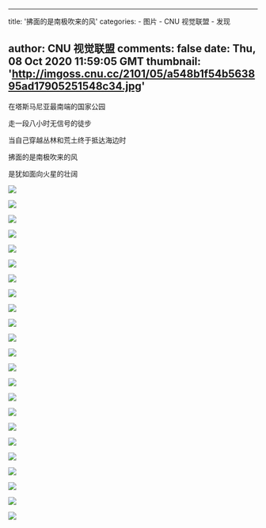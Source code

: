 
---
title: '拂面的是南极吹来的风'
categories: 
    - 图片
    - CNU 视觉联盟
    - 发现

author: CNU 视觉联盟
comments: false
date: Thu, 08 Oct 2020 11:59:05 GMT
thumbnail: 'http://imgoss.cnu.cc/2101/05/a548b1f54b563895ad17905251548c34.jpg'
---

<div>   
<p>在塔斯马尼亚最南端的国家公园</p><p>走一段八小时无信号的徒步</p><p>当自己穿越丛林和荒土终于抵达海边时</p><p>拂面的是南极吹来的风</p><p>是犹如面向火星的壮阔</p>
            <img src="http://imgoss.cnu.cc/2101/05/a548b1f54b563895ad17905251548c34.jpg" referrerpolicy="no-referrer"><div class="img_description"></div><p></p><img src="http://imgoss.cnu.cc/2010/08/3538f4958ffe305983e38ebbc40827a2.jpg" referrerpolicy="no-referrer"><div class="img_description"></div><p></p><img src="http://imgoss.cnu.cc/2010/08/efb1d61e303c3701a62eae48dc696322.jpg" referrerpolicy="no-referrer"><div class="img_description"></div><p></p><img src="http://imgoss.cnu.cc/2010/08/44e31b15206f37d38943f01e12486cb3.jpg" referrerpolicy="no-referrer"><div class="img_description"></div><p></p><img src="http://imgoss.cnu.cc/2010/08/bd34e4541e4131559472b371177aa3e4.jpg" referrerpolicy="no-referrer"><div class="img_description"></div><p></p><img src="http://imgoss.cnu.cc/2010/08/64b5c495406a3d728fb542eeaeec801f.jpg" referrerpolicy="no-referrer"><div class="img_description"></div><p></p><img src="http://imgoss.cnu.cc/2010/08/b041d76b02dd394fbc5a5da5c488ca18.jpg" referrerpolicy="no-referrer"><div class="img_description"></div><p></p><img src="http://imgoss.cnu.cc/2010/08/9fd7d87a39ba3d47976ca8bfe59ca620.jpg" referrerpolicy="no-referrer"><div class="img_description"></div><p></p><img src="http://imgoss.cnu.cc/2010/08/0e1aed80550f3fc6b4369cb1bb537096.jpg" referrerpolicy="no-referrer"><div class="img_description"></div><p></p><img src="http://imgoss.cnu.cc/2010/08/4efbac1577743943acfb3f7559faae3f.jpg" referrerpolicy="no-referrer"><div class="img_description"></div><p></p><img src="http://imgoss.cnu.cc/2010/08/e2fa819688903f9fa8ef43789beec73b.jpg" referrerpolicy="no-referrer"><div class="img_description"></div><p></p><img src="http://imgoss.cnu.cc/2010/08/b8c23b491c56310e837b1f5b68b56bb3.jpg" referrerpolicy="no-referrer"><div class="img_description"></div><p></p><img src="http://imgoss.cnu.cc/2010/08/7e4521584fa5361a8d2916ddfc4411bf.jpg" referrerpolicy="no-referrer"><div class="img_description"></div><p></p><img src="http://imgoss.cnu.cc/2010/08/6b773be7a64f38c2a20bd892a5516585.jpg" referrerpolicy="no-referrer"><div class="img_description"></div><p></p><img src="http://imgoss.cnu.cc/2010/08/515039dfc3993dbf8bf5d6b222a74cb8.jpg" referrerpolicy="no-referrer"><div class="img_description"></div><p></p><img src="http://imgoss.cnu.cc/2010/08/2ffc2262634b3dd58e750506b6946a82.jpg" referrerpolicy="no-referrer"><div class="img_description"></div><p></p><img src="http://imgoss.cnu.cc/2010/08/3c8ec7912a3a3e2e88b7257f8da875dd.jpg" referrerpolicy="no-referrer"><div class="img_description"></div><p></p><img src="http://imgoss.cnu.cc/2101/05/4209f54fc5a23cceaa07c12077be929e.jpg" referrerpolicy="no-referrer"><div class="img_description"></div><p></p><img src="http://imgoss.cnu.cc/2010/08/e3051e7e343234b693a0c9e010bf39d2.jpg" referrerpolicy="no-referrer"><div class="img_description"></div><p></p><img src="http://imgoss.cnu.cc/2101/05/1c08a1f1d0f637a09048f216f390e781.jpg" referrerpolicy="no-referrer"><div class="img_description"></div><p></p><img src="http://imgoss.cnu.cc/2101/05/d7a43f3fc8dd390a81389f1baf106fa0.jpg" referrerpolicy="no-referrer"><div class="img_description"></div><p></p><img src="http://imgoss.cnu.cc/2010/08/7cf4a5e2b2fc3b4bb22503c25a8f6354.jpg" referrerpolicy="no-referrer"><div class="img_description"></div><p></p><img src="http://imgoss.cnu.cc/2010/08/a38ef28ce6c53d158e62b9698e3524b7.jpg" referrerpolicy="no-referrer"><div class="img_description"></div><p></p>  
</div>
            